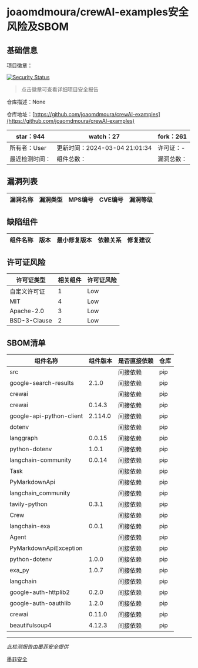 # joaomdmoura/crewAI-examples安全风险及SBOM

## 基础信息

项目徽章：

[![Security Status](https://www.murphysec.com/platform3/v31/badge/1764722965846073344.svg)](https://www.murphysec.com/console/report/1741891745138057216/1764722965846073344)

> 点击徽章可查看详细项目安全报告

仓库描述：None

仓库地址：[https://github.com/joaomdmoura/crewAI-examples](https://github.com/joaomdmoura/crewAI-examples)

| star：944 | watch：27 | fork：261 |
| ----------- | -------------- | ------------ |
| 所有者：User | 更新时间：2024-03-04 21:01:34 | 许可证：- |
| 最近检测时间： | 组件总数： | 漏洞总数： |




## 漏洞列表

| 漏洞名称 | 漏洞类型 | MPS编号 | CVE编号 | 漏洞等级 |
| ------- | ------ | ------- | ------ | ----- |





## 缺陷组件

| 组件名称 | 版本 | 最小修复版本 | 依赖关系 | 修复建议 |
| -------- | ---- | ------------ | -------- | -------- |





## 许可证风险

| 许可证类型 | 相关组件 | 许可证风险 |
| ---------- | -------- | ---------- |
|自定义许可证|1|Low|
|MIT|4|Low|
|Apache-2.0|3|Low|
|BSD-3-Clause|2|Low|




## SBOM清单

| 组件名称 | 组件版本 | 是否直接依赖 | 仓库 |
| -------- | -------- | ------------ | ---- |
|src||间接依赖|pip|
|google-search-results|2.1.0|间接依赖|pip|
|crewai||间接依赖|pip|
|crewai|0.14.3|间接依赖|pip|
|google-api-python-client|2.114.0|间接依赖|pip|
|dotenv||间接依赖|pip|
|langgraph|0.0.15|间接依赖|pip|
|python-dotenv|1.0.1|间接依赖|pip|
|langchain-community|0.0.14|间接依赖|pip|
|Task||间接依赖|pip|
|PyMarkdownApi||间接依赖|pip|
|langchain_community||间接依赖|pip|
|tavily-python|0.3.1|间接依赖|pip|
|Crew||间接依赖|pip|
|langchain-exa|0.0.1|间接依赖|pip|
|Agent||间接依赖|pip|
|PyMarkdownApiException||间接依赖|pip|
|python-dotenv|1.0.0|间接依赖|pip|
|exa_py|1.0.7|间接依赖|pip|
|langchain||间接依赖|pip|
|google-auth-httplib2|0.2.0|间接依赖|pip|
|google-auth-oauthlib|1.2.0|间接依赖|pip|
|crewai|0.11.0|间接依赖|pip|
|beautifulsoup4|4.12.3|间接依赖|pip|


------

*此检测报告由墨菲安全提供*

[墨菲安全](www.murphysec.com)